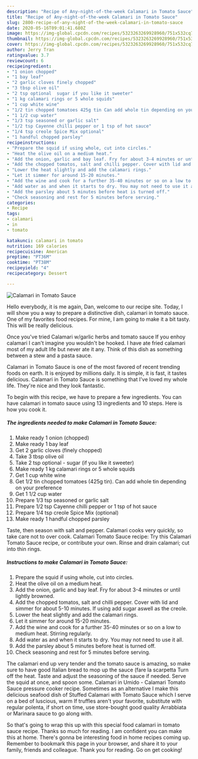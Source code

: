 ```yaml
---
description: "Recipe of Any-night-of-the-week Calamari in Tomato Sauce"
title: "Recipe of Any-night-of-the-week Calamari in Tomato Sauce"
slug: 2800-recipe-of-any-night-of-the-week-calamari-in-tomato-sauce
date: 2020-05-16T09:01:41.680Z
image: https://img-global.cpcdn.com/recipes/5323263269928960/751x532cq70/calamari-in-tomato-sauce-recipe-main-photo.jpg
thumbnail: https://img-global.cpcdn.com/recipes/5323263269928960/751x532cq70/calamari-in-tomato-sauce-recipe-main-photo.jpg
cover: https://img-global.cpcdn.com/recipes/5323263269928960/751x532cq70/calamari-in-tomato-sauce-recipe-main-photo.jpg
author: Jerry Tran
ratingvalue: 3.7
reviewcount: 6
recipeingredient:
- "1 onion chopped"
- "1 bay leaf"
- "2 garlic cloves finely chopped"
- "3 tbsp olive oil"
- "2 tsp optional  sugar if you like it sweeter"
- "1 kg calamari rings or 5 whole squids"
- "1 cup white wine"
- "1/2 tin chopped tomatoes 425g tin Can add whole tin depending on your preference"
- "1 1/2 cup water"
- "1/3 tsp seasoned or garlic salt"
- "1/2 tsp Cayenne chilli pepper or 1 tsp of hot sauce"
- "1/4 tsp creole Spice Mix optional"
- "1 handful chopped parsley"
recipeinstructions:
- "Prepare the squid if using whole, cut into circles."
- "Heat the olive oil on a medium heat."
- "Add the onion, garlic and bay leaf. Fry for about 3-4 minutes or until lightly browned."
- "Add the chopped tomatos, salt and chilli pepper. Cover with lid and simmer for about 5-10 minutes. If using add sugar aswell as the creole."
- "Lower the heat slightly and add the calamari rings."
- "Let it simmer for around 15-20 minutes."
- "Add the wine and cook for a further 35-40 minutes or so on a low to medium heat. Stirring regularly."
- "Add water as and when it starts to dry. You may not need to use it all."
- "Add the parsley about 5 minutes before heat is turned off."
- "Check seasoning and rest for 5 minutes before serving."
categories:
- Recipe
tags:
- calamari
- in
- tomato

katakunci: calamari in tomato 
nutrition: 169 calories
recipecuisine: American
preptime: "PT36M"
cooktime: "PT38M"
recipeyield: "4"
recipecategory: Dessert

---
```



![Calamari in Tomato Sauce](https://img-global.cpcdn.com/recipes/5323263269928960/751x532cq70/calamari-in-tomato-sauce-recipe-main-photo.jpg)

Hello everybody, it is me again, Dan, welcome to our recipe site. Today, I will show you a way to prepare a distinctive dish, calamari in tomato sauce. One of my favorites food recipes. For mine, I am going to make it a bit tasty. This will be really delicious.

Once you&#39;ve tried Calamari w/garlic herbs and tomato sauce If you enhoy calamari I can&#39;t imagine you wouldn&#39;t be hooked. I have ate fried calamari most of my adult life but never ate it any. Think of this dish as something between a stew and a pasta sauce.

Calamari in Tomato Sauce is one of the most favored of recent trending foods on earth. It is enjoyed by millions daily. It is simple, it is fast, it tastes delicious. Calamari in Tomato Sauce is something that I've loved my whole life. They're nice and they look fantastic.


To begin with this recipe, we have to prepare a few ingredients. You can have calamari in tomato sauce using 13 ingredients and 10 steps. Here is how you cook it.

<!--inarticleads1-->

##### The ingredients needed to make Calamari in Tomato Sauce:

1. Make ready 1 onion (chopped)
1. Make ready 1 bay leaf
1. Get 2 garlic cloves (finely chopped)
1. Take 3 tbsp olive oil
1. Take 2 tsp optional - sugar (if you like it sweeter)
1. Make ready 1 kg calamari rings or 5 whole squids
1. Get 1 cup white wine
1. Get 1/2 tin chopped tomatoes (425g tin). Can add whole tin depending on your preference
1. Get 1 1/2 cup water
1. Prepare 1/3 tsp seasoned or garlic salt
1. Prepare 1/2 tsp Cayenne chilli pepper or 1 tsp of hot sauce
1. Prepare 1/4 tsp creole Spice Mix (optional)
1. Make ready 1 handful chopped parsley


Taste, then season with salt and pepper. Calamari cooks very quickly, so take care not to over cook. Calamari Tomato Sauce recipe: Try this Calamari Tomato Sauce recipe, or contribute your own. Rinse and drain calamari; cut into thin rings. 

<!--inarticleads2-->

##### Instructions to make Calamari in Tomato Sauce:

1. Prepare the squid if using whole, cut into circles.
1. Heat the olive oil on a medium heat.
1. Add the onion, garlic and bay leaf. Fry for about 3-4 minutes or until lightly browned.
1. Add the chopped tomatos, salt and chilli pepper. Cover with lid and simmer for about 5-10 minutes. If using add sugar aswell as the creole.
1. Lower the heat slightly and add the calamari rings.
1. Let it simmer for around 15-20 minutes.
1. Add the wine and cook for a further 35-40 minutes or so on a low to medium heat. Stirring regularly.
1. Add water as and when it starts to dry. You may not need to use it all.
1. Add the parsley about 5 minutes before heat is turned off.
1. Check seasoning and rest for 5 minutes before serving.


The calamari end up very tender and the tomato sauce is amazing, so make sure to have good Italian bread to mop up the sauce (fare la scarpetta Turn off the heat. Taste and adjust the seasoning of the sauce if needed. Serve the squid at once, and spoon some. Calamari in Umido - Calamari Tomato Sauce pressure cooker recipe. Sometimes as an alternative I make this delicious seafood dish of Stuffed Calamari with Tomato Sauce which I serve on a bed of luscious, warm If truffles aren&#39;t your favorite, substitute with regular polenta, if short on time, use store-bought good quality Arrabbiata or Marinara sauce to go along with. 

So that's going to wrap this up with this special food calamari in tomato sauce recipe. Thanks so much for reading. I am confident you can make this at home. There's gonna be interesting food in home recipes coming up. Remember to bookmark this page in your browser, and share it to your family, friends and colleague. Thank you for reading. Go on get cooking!
